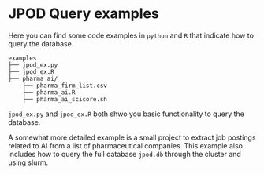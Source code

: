 # JPOD Query examples
Here you can find some code examples in `python` and `R` that indicate how to query the database.

```
examples
├── jpod_ex.py
├── jpod_ex.R
├── pharma_ai/
    ├── pharma_firm_list.csv
    ├── pharma_ai.R
    ├── pharma_ai_scicore.sh
```

`jpod_ex.py` and `jpod_ex.R` both shwo you basic functionality to query the database. 

A somewhat more detailed example is a small project to extract job postings related to AI from a list of pharmaceutical companies. This example also includes how to query the full database `jpod.db` through the cluster and using slurm.

